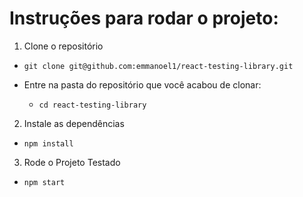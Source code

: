 # Instruções para rodar o projeto:

1. Clone o repositório
  * `git clone git@github.com:emmanoel1/react-testing-library.git`
  
  * Entre na pasta do repositório que você acabou de clonar:
    * `cd react-testing-library`

2. Instale as dependências
  * `npm install`
  
3. Rode o Projeto Testado
  * `npm start`
